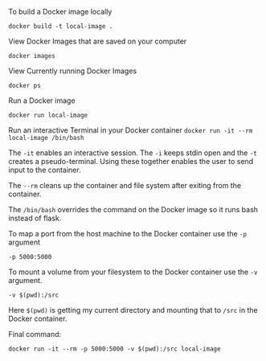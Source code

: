 
To build a Docker image locally

`docker build -t local-image .`

View Docker Images that are saved on your computer

`docker images`

View Currently running Docker Images

`docker ps`

Run a Docker image

`docker run local-image`

Run an interactive Terminal in your Docker container
`docker run -it --rm local-image /bin/bash`

The `-it` enables an interactive session. The `-i` keeps stdin open and the `-t` creates a pseudo-terminal. Using these together enables the user to send input to the container.

The `--rm` cleans up the container and file system after exiting from the container.

The `/bin/bash` overrides the command on the Docker image so it runs bash instead of flask.

To map a port from the host machine to the Docker container use the `-p` argument

`-p 5000:5000`

To mount a volume from your filesystem to the Docker container use the `-v` argument.

`-v $(pwd):/src`

Here `$(pwd)` is getting my current directory and mounting that to `/src` in the Docker container.

Final command:

`docker run -it --rm -p 5000:5000 -v $(pwd):/src local-image`
